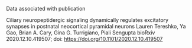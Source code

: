 Data associated with publication
 
Ciliary neuropeptidergic signaling dynamically regulates excitatory synapses in postnatal neocortical pyramidal neurons
Lauren Tereshko, Ya Gao, Brian A. Cary, Gina G. Turrigiano, Piali Sengupta
bioRxiv 2020.12.10.419507; doi: https://doi.org/10.1101/2020.12.10.419507 